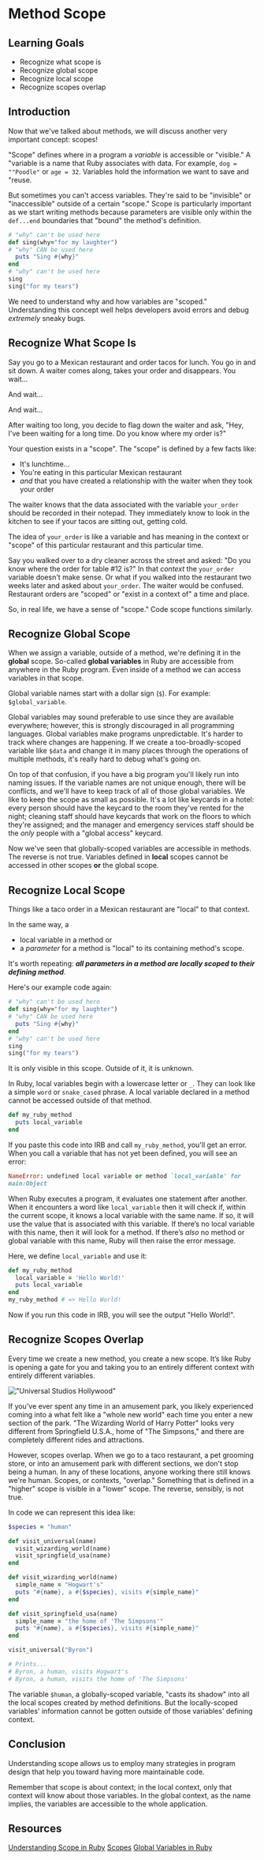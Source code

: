 # Method Scope 

## Learning Goals

- Recognize what scope is
- Recognize global scope
- Recognize local scope
- Recognize scopes overlap

## Introduction

Now that we've talked about methods, we will discuss another very important
concept: scopes!

"Scope" defines where in a program a _variable_ is accessible or "visible."  A
"variable is a name that Ruby associates with data. For example, `dog =
""Poodle"` or `age = 32`. Variables hold the information we want to save and
"reuse.

But sometimes you can't access variables. They're said to be "invisible" or
"inaccessible" outside of a certain "scope." Scope is particularly important
as we start writing methods because parameters are visible only within the
`def...end` boundaries that "bound" the method's definition.

```ruby
# "why" can't be used here
def sing(why="for my laughter")
# "why" CAN be used here
  puts "Sing #{why}"
end
# "why" can't be used here
sing
sing("for my tears")
```

We need to understand why and how variables
are "scoped." Understanding this concept well helps developers avoid errors and
debug _extremely_ sneaky bugs.

## Recognize What Scope Is

Say you go to a Mexican restaurant and order tacos for lunch. You go in and sit
down. A waiter comes along, takes your order and disappears. You wait...

And wait...

And wait...

After waiting too long, you decide to flag down the waiter and ask, "Hey,
I've been waiting for a long time. Do you know where my order is?"

Your question exists in a "scope". The "scope" is defined by a few facts
like:

* It's lunchtime...
* You're eating in this particular Mexican restaurant
* _and_ that you have created a relationship with the waiter when they took your order

The waiter knows that the data associated with the variable `your_order` should
be recorded in their notepad. They immediately know to look in the kitchen
to see if your tacos are sitting out, getting cold.

The idea of `your_order` is like a variable and has meaning in the context or "scope" of this
particular restaurant and this particular time. 

Say you walked over to a dry cleaner across the street and asked: "Do you know where
the order for table #12 is?" In that _context_ the `your_order` variable doesn't
make sense.  Or what if you walked into the restaurant two weeks later and asked about
`your_order`. The waiter would be confused. Restaurant orders are
"scoped" or "exist in a context of" a time and place.

So, in real life, we have a sense of "scope." Code scope functions similarly.

## Recognize Global Scope

When we assign a variable, outside of a method, we're defining it in the
**global** scope. So-called **global variables** in Ruby are accessible from
anywhere in the Ruby program. Even inside of a method we can access variables
in that scope.

Global variable names start with a dollar sign (`$`). For example:
`$global_variable`.

Global variables may sound preferable to use since they are available
everywhere; however, this is strongly discouraged in all programming
languages. Global variables make programs unpredictable. It's harder to track
where changes are happening. If we create a too-broadly-scoped variable like `$data`
and change it in many places through the operations of multiple
methods, it's really hard to debug what's going on.

On top of that confusion, if you have a big program you'll likely run into
naming issues. If the variable names are not unique enough, there will be conflicts, and
we'll have to keep track of all of those global variables. We like to keep
the scope as small as possible. It's a lot like keycards in a hotel: every person
should have the keycard to the room they've rented for the night; cleaning
staff should have keycards that work on the floors to which they're assigned;
and the manager and emergency services staff should be the _only_ people with a
"global access" keycard.

Now we've seen that globally-scoped variables are accessible in methods.
The reverse is not true. Variables defined in **local** scopes cannot be
accessed in other scopes **or** the global scope.

## Recognize Local Scope

Things like a taco order in a Mexican restaurant are "local" to that context.

In
the same way, a

* local variable in a method or
* a _parameter_ for a method is "local" to its containing method's scope.

It's worth repeating: ***all parameters in a method are locally scoped
to their defining method***.

Here's our example code again:

```ruby
# "why" can't be used here
def sing(why="for my laughter")
# "why" CAN be used here
  puts "Sing #{why}"
end
# "why" can't be used here
sing
sing("for my tears")
```

It is only visible in this scope. Outside of it, it is unknown.

In Ruby, local variables begin with a lowercase letter or `_`. They can look
like a simple `word` or `snake_cased` phrase. A local variable declared in a
method cannot be accessed outside of that method.

```ruby
def my_ruby_method
  puts local_variable
end
```

If you paste this code into IRB and call `my_ruby_method`, you'll get an error.
When you call a variable that has not yet been defined, you will see an error:

```ruby
NameError: undefined local variable or method `local_variable' for
main:Object
```

When Ruby executes a program, it evaluates one statement after another. When it
encounters a word like `local_variable` then it will check if, within the
current scope, it knows a local variable with the same name. If so, it will use
the value that is associated with this variable. If there’s no local variable with
this name, then it will look for a method. If there’s _also_ no method or global
variable with this name, Ruby will then raise the error message.

Here, we define `local_variable` and use it:

```ruby
def my_ruby_method 
  local_variable = 'Hello World!'
  puts local_variable
end
my_ruby_method # => Hello World!
```

Now if you run this code in IRB, you will see the output "Hello World!".


## Recognize Scopes Overlap

Every time we create a new method, you create a new scope. It’s like Ruby is
opening a gate for you and taking you to an entirely different context with
entirely different variables.

!["Universal Studios Hollywood"](https://www.universalstudioshollywood.com/wp-content/themes/ush_theme/assets/images/USH_Map_2018_Final.jpg)

If you've ever spent any time in an amusement park, you likely experienced coming
into a what felt like a "whole new world" each time you enter a new section of
the park. "The Wizarding World of Harry Potter" looks very different from
Springfield U.S.A., home of "The Simpsons," and there are completely different
rides and attractions.

However, scopes overlap. When we go to a taco restaurant, a pet grooming store,
or into an amusement park with different sections, we don't stop being a human.
In any of these locations, anyone working there still knows we're human. Scopes,
or contexts, "overlap." Something that is defined in a "higher" scope is visible
in a "lower" scope. The reverse, sensibly, is not true.

In code we can represent this idea like:

```ruby
$species = "human"

def visit_universal(name)
  visit_wizarding_world(name)
  visit_springfield_usa(name)
end

def visit_wizarding_world(name)
  simple_name = "Hogwart's"
  puts "#{name}, a #{$species}, visits #{simple_name}"
end

def visit_springfield_usa(name)
  simple_name = "the home of 'The Simpsons'"
  puts "#{name}, a #{$species}, visits #{simple_name}"
end

visit_universal("Byron")

# Prints...
# Byron, a human, visits Hogwart's
# Byron, a human, visits the home of 'The Simpsons'
```

The variable `$human`, a globally-scoped variable, "casts its shadow" into all
the local scopes created by method definitions. But the locally-scoped
variables' information cannot be gotten outside of those variables' defining
context.

## Conclusion

Understanding scope allows us to employ many strategies in program design
that help you toward having more maintainable code.

Remember that scope is about
context; in the local context, only that context will know about those variables.
In the global context, as the name implies, the variables are accessible to the
whole application.

## Resources

[Understanding Scope in Ruby](https://www.sitepoint.com/understanding-scope-in-ruby/)
[Scopes](http://ruby-for-beginners.rubymonstas.org/writing_methods/scopes.html)
[Global Variables in Ruby](https://www.thoughtco.com/global-variables-2908384)
